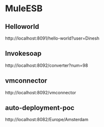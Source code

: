 # MuleESB

## Helloworld
http://localhost:8091/hello-world?user=Dinesh


## Invokesoap
http://localhost:8092/converter?num=98

## vmconnector
http://localhost:8092/vmconnector


## auto-deployment-poc
http://localhost:8082/Europe/Amsterdam